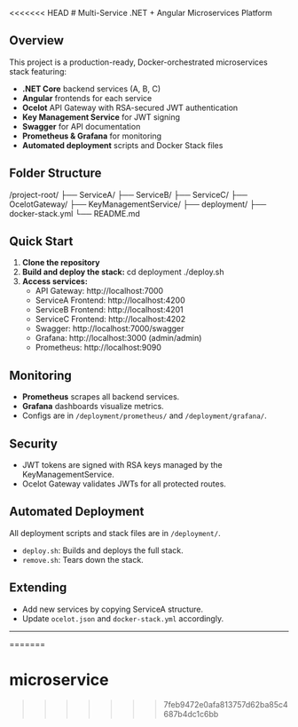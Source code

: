 <<<<<<< HEAD
﻿# Multi-Service .NET + Angular Microservices Platform

## Overview

This project is a production-ready, Docker-orchestrated microservices stack featuring:
- **.NET Core** backend services (A, B, C)
- **Angular** frontends for each service
- **Ocelot** API Gateway with RSA-secured JWT authentication
- **Key Management Service** for JWT signing
- **Swagger** for API documentation
- **Prometheus & Grafana** for monitoring
- **Automated deployment** scripts and Docker Stack files

## Folder Structure
/project-root/ 
├── ServiceA/ 
├── ServiceB/ 
├── ServiceC/ 
├── OcelotGateway/ 
├── KeyManagementService/ 
├── deployment/ 
├── docker-stack.yml 
└── README.md


## Quick Start

1. **Clone the repository**
2. **Build and deploy the stack:**
	cd deployment ./deploy.sh
3. **Access services:**
   - API Gateway: http://localhost:7000
   - ServiceA Frontend: http://localhost:4200
   - ServiceB Frontend: http://localhost:4201
   - ServiceC Frontend: http://localhost:4202
   - Swagger: http://localhost:7000/swagger
   - Grafana: http://localhost:3000 (admin/admin)
   - Prometheus: http://localhost:9090

## Monitoring

- **Prometheus** scrapes all backend services.
- **Grafana** dashboards visualize metrics.
- Configs are in `/deployment/prometheus/` and `/deployment/grafana/`.

## Security

- JWT tokens are signed with RSA keys managed by the KeyManagementService.
- Ocelot Gateway validates JWTs for all protected routes.

## Automated Deployment

All deployment scripts and stack files are in `/deployment/`.

- `deploy.sh`: Builds and deploys the full stack.
- `remove.sh`: Tears down the stack.

## Extending

- Add new services by copying ServiceA structure.
- Update `ocelot.json` and `docker-stack.yml` accordingly.

---

   
=======
# microservice
>>>>>>> 7feb9472e0afa813757d62ba85c4687b4dc1c6bb
